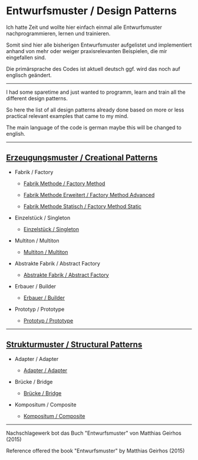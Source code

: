 # Entwurfsmuster / Design Patterns

Ich hatte Zeit und wollte hier einfach einmal alle Entwurfsmuster nachprogrammieren, lernen und  trainieren.

Somit sind hier alle bisherigen Entwurfsmuster aufgelistet und implementiert anhand von mehr oder weiger praxisrelevanten Beispielen, die mir eingefallen sind.

Die primärsprache des Codes ist aktuell deutsch ggf. wird das noch auf englisch geändert.

---

I had some sparetime and just wanted to programm, learn and train all the different design patterns.

So here the list of all design patterns already done based on more or less practical relevant examples that came to my mind.

The main language of the code is german maybe this will be changed to english.

---

## [Erzeugungsmuster / Creational Patterns](https://github.com/mschoeffel/DesignPattern/tree/master/src/erzeugungsmuster)

* Fabrik / Factory

  * [Fabrik Methode / Factory Method](https://github.com/mschoeffel/DesignPattern/tree/master/src/erzeugungsmuster/factorymethod)

  * [Fabrik Methode Erweitert / Factory Method Advanced](https://github.com/mschoeffel/DesignPattern/tree/master/src/erzeugungsmuster/factorymethodmore)

  * [Fabrik Methode Statisch / Factory Method Static](https://github.com/mschoeffel/DesignPattern/tree/master/src/erzeugungsmuster/factorymethodstatic)

* Einzelstück / Singleton
  
  * [Einzelstück / Singleton](https://github.com/mschoeffel/DesignPattern/tree/master/src/erzeugungsmuster/singleton)

* Multiton / Multiton

  * [Multiton / Multiton](https://github.com/mschoeffel/DesignPattern/tree/master/src/erzeugungsmuster/multiton)
  
* Abstrakte Fabrik / Abstract Factory
  
  * [Abstrakte Fabrik / Abstract Factory](https://github.com/mschoeffel/DesignPattern/tree/master/src/erzeugungsmuster/abstractfactory)

* Erbauer / Builder

  * [Erbauer / Builder](https://github.com/mschoeffel/DesignPattern/tree/master/src/erzeugungsmuster/builder)

* Prototyp / Prototype

  * [Prototyp / Prototype](https://github.com/mschoeffel/DesignPattern/tree/master/src/erzeugungsmuster/prototype)
---

## [Strukturmuster / Structural Patterns](https://github.com/mschoeffel/DesignPattern/tree/master/src/strukturmuster)

* Adapter / Adapter

  * [Adapter / Adapter](https://github.com/mschoeffel/DesignPattern/tree/master/src/strukturmuster/adapter)

* Brücke / Bridge

  * [Brücke / Bridge](https://github.com/mschoeffel/DesignPattern/tree/master/src/strukturmuster/bridge)
  
* Kompositum / Composite

  * [Kompositum / Composite](https://github.com/mschoeffel/DesignPattern/tree/master/src/strukturmuster/kompositum)
---

Nachschlagewerk bot das Buch "Entwurfsmuster" von Matthias Geirhos (2015)

Reference offered the book "Entwurfsmuster" by Matthias Geirhos (2015) 